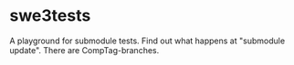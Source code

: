 # swe3tests
A playground for submodule tests.
Find out what happens at "submodule update".
There are CompTag-branches.
